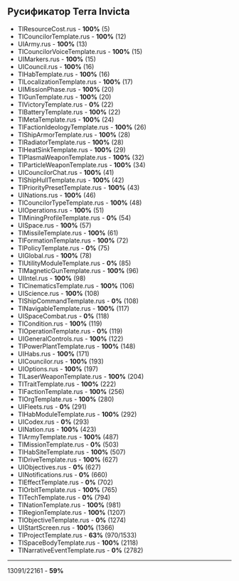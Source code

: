 Руcификатор Terra Invicta
---
- TIResourceCost.rus                                     - __100%__ (5)
- TICouncilorTemplate.rus                                - __100%__ (12)
- UIArmy.rus                                             - __100%__ (13)
- TICouncilorVoiceTemplate.rus                           - __100%__ (15)
- UIMarkers.rus                                          - __100%__ (15)
- UICouncil.rus                                          - __100%__ (16)
- TIHabTemplate.rus                                      - __100%__ (16)
- TILocalizationTemplate.rus                             - __100%__ (17)
- UIMissionPhase.rus                                     - __100%__ (20)
- TIGunTemplate.rus                                      - __100%__ (20)
- TIVictoryTemplate.rus                                  - __0%__ (22)
- TIBatteryTemplate.rus                                  - __100%__ (22)
- TIMetaTemplate.rus                                     - __100%__ (24)
- TIFactionIdeologyTemplate.rus                          - __100%__ (26)
- TIShipArmorTemplate.rus                                - __100%__ (28)
- TIRadiatorTemplate.rus                                 - __100%__ (28)
- TIHeatSinkTemplate.rus                                 - __100%__ (29)
- TIPlasmaWeaponTemplate.rus                             - __100%__ (32)
- TIParticleWeaponTemplate.rus                           - __100%__ (34)
- UICouncilorChat.rus                                    - __100%__ (41)
- TIShipHullTemplate.rus                                 - __100%__ (42)
- TIPriorityPresetTemplate.rus                           - __100%__ (43)
- UINations.rus                                          - __100%__ (46)
- TICouncilorTypeTemplate.rus                            - __100%__ (48)
- UIOperations.rus                                       - __100%__ (51)
- TIMiningProfileTemplate.rus                            - __0%__ (54)
- UISpace.rus                                            - __100%__ (57)
- TIMissileTemplate.rus                                  - __100%__ (61)
- TIFormationTemplate.rus                                - __100%__ (72)
- TIPolicyTemplate.rus                                   - __0%__ (75)
- UIGlobal.rus                                           - __100%__ (78)
- TIUtilityModuleTemplate.rus                            - __0%__ (85)
- TIMagneticGunTemplate.rus                              - __100%__ (96)
- UIIntel.rus                                            - __100%__ (98)
- TICinematicsTemplate.rus                               - __100%__ (106)
- UIScience.rus                                          - __100%__ (108)
- TIShipCommandTemplate.rus                              - __0%__ (108)
- TINavigableTemplate.rus                                - __100%__ (117)
- UISpaceCombat.rus                                      - __0%__ (118)
- TICondition.rus                                        - __100%__ (119)
- TIOperationTemplate.rus                                - __0%__ (119)
- UIGeneralControls.rus                                  - __100%__ (122)
- TIPowerPlantTemplate.rus                               - __100%__ (148)
- UIHabs.rus                                             - __100%__ (171)
- UICouncilor.rus                                        - __100%__ (193)
- UIOptions.rus                                          - __100%__ (197)
- TILaserWeaponTemplate.rus                              - __100%__ (204)
- TITraitTemplate.rus                                    - __100%__ (222)
- TIFactionTemplate.rus                                  - __100%__ (256)
- TIOrgTemplate.rus                                      - __100%__ (280)
- UIFleets.rus                                           - __0%__ (291)
- TIHabModuleTemplate.rus                                - __100%__ (292)
- UICodex.rus                                            - __0%__ (293)
- UINation.rus                                           - __100%__ (423)
- TIArmyTemplate.rus                                     - __100%__ (487)
- TIMissionTemplate.rus                                  - __0%__ (503)
- TIHabSiteTemplate.rus                                  - __100%__ (507)
- TIDriveTemplate.rus                                    - __100%__ (627)
- UIObjectives.rus                                       - __0%__ (627)
- UINotifications.rus                                    - __0%__ (660)
- TIEffectTemplate.rus                                   - __0%__ (702)
- TIOrbitTemplate.rus                                    - __100%__ (765)
- TITechTemplate.rus                                     - __0%__ (794)
- TINationTemplate.rus                                   - __100%__ (981)
- TIRegionTemplate.rus                                   - __100%__ (1207)
- TIObjectiveTemplate.rus                                - __0%__ (1274)
- UIStartScreen.rus                                      - __100%__ (1366)
- TIProjectTemplate.rus                                  - __63%__ (970/1533)
- TISpaceBodyTemplate.rus                                - __100%__ (2118)
- TINarrativeEventTemplate.rus                           - __0%__ (2782)
---
13091/22161                                               - __59%__